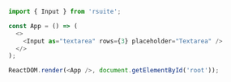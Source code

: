 <!--start-code-->

```js
import { Input } from 'rsuite';

const App = () => (
  <>
    <Input as="textarea" rows={3} placeholder="Textarea" />
  </>
);

ReactDOM.render(<App />, document.getElementById('root'));
```

<!--end-code-->
